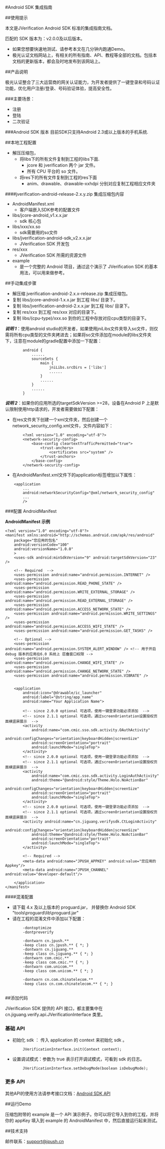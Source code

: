 #Android SDK 集成指南

##使用提示

本文是JVerification Android SDK 标准的集成指南文档。

匹配的 SDK 版本为：v2.0.0及以后版本。

+ 如果您想要快速地测试、请参考本文在几分钟内跑通Demo。
+ 极光认证文档网站上，有相关的所有指南、API、教程等全部的文档。包括本文档的更新版本，都会及时地发布到该网站上。

##产品说明

极光认证整合了三大运营商的网关认证能力，为开发者提供了一键登录和号码认证功能，优化用户注册/登录、号码验证体验，提高安全性。

###主要场景：

* 注册
* 登陆
* 二次验证

###Android SDK 版本
目前SDK只支持Android 2.3或以上版本的手机系统.

##本地工程配置

+ 解压压缩包，
    + 将libs下的所有文件复制到工程的libs下面.
	    + jcore 和 jverification 两个 jar 文件。
	    + 所有 CPU 平台的 so 文件。
    + 将res下的所有文件复制到工程的res下面
        + anim、drawable、drawable-xxhdpi 分别对应复制工程相应文件夹
        
####jverification-android-release-2.x.y.zip 集成压缩包内容

+ AndroidManifest.xml
    + 客户端嵌入SDK参考的配置文件
+ libs/jcore-android_v1.x.x.jar
    + sdk 核心包
+ libs/xxx/xx.so
    + sdk需要用的so文件
+ libs/jverification-android-sdk_v2.x.x.jar
    + JVerification SDK 开发包
+ res/xxx
    + JVerification SDK 所需的资源文件
+ example
    + 是一个完整的 Android 项目，通过这个演示了 JVerification SDK 的基本用法，可以用来做参考。


##手动集成步骤

+ 解压缩 jverification-android-2.x.x-release.zip 集成压缩包。
+ 复制 libs/jcore-android-1.x.x.jar 到工程 libs/ 目录下。
+ 复制 libs/jverification-android-2.x.x.jar 到工程 libs/ 目录下。
+ 复制 res/xxx 到工程 res/xxx 对应的目录下。
+ 复制 libs/(cpu-type)/xxx.so 到你的工程中存放对应cpu类型的目录下。
	
	
***说明 1***：使用android studio的开发者，如果使用jniLibs文件夹导入so文件，则仅需将所有cpu类型的文件夹拷进去；如果将so文件添加在module的libs文件夹下，注意在module的gradle配置中添加一下配置：

~~~
        android {
            ......
            sourceSets {
                main {
                    jniLibs.srcDirs = ['libs']
                    ......
                }
                ......
            }
            ......
        }
~~~

***说明 2***：如果你的应用所选的targetSdkVersion >=28，设备在Android P 上是默认限制使用http请求的，开发者需要做如下配置：

+ 在res文件夹下创建一个xml文件夹，然后创建一个network_security_config.xml文件，文件内容如下：

~~~
        <?xml version="1.0" encoding="utf-8"?>
        <network-security-config>
            <base-config cleartextTrafficPermitted="true">
                <trust-anchors>
                    <certificates src="system" />
                </trust-anchors>
            </base-config>
        </network-security-config>
~~~

+ 在AndroidManifest.xml文件下的application标签增加以下属性：

~~~
    <application
        ...
        android:networkSecurityConfig="@xml/network_security_config"
        ...
        />
~~~

###配置 AndroidManifest

**AndroidManifest 示例**

~~~
<?xml version="1.0" encoding="utf-8"?>
<manifest xmlns:android="http://schemas.android.com/apk/res/android"
    package="您应用的包名"
    android:versionCode="100"
    android:versionName="1.0.0"
    >
    <uses-sdk android:minSdkVersion="9" android:targetSdkVersion="23" />

    <!-- Required  -->
    <uses-permission android:name="android.permission.INTERNET" />
    <uses-permission android:name="android.permission.READ_PHONE_STATE" />
    <uses-permission android:name="android.permission.WRITE_EXTERNAL_STORAGE" />
    <uses-permission android:name="android.permission.READ_EXTERNAL_STORAGE" />
    <uses-permission android:name="android.permission.ACCESS_NETWORK_STATE" />
    <uses-permission android:name="android.permission.WRITE_SETTINGS" />
    <uses-permission android:name="android.permission.ACCESS_WIFI_STATE" />
    <uses-permission android:name="android.permission.GET_TASKS" />

    <!-- Optional -->
    <uses-permission android:name="android.permission.SYSTEM_ALERT_WINDOW" /> <!-- 用于开启 debug 版本的应用在6.0 系统上 层叠窗口权限 -->
    <uses-permission android:name="android.permission.CHANGE_WIFI_STATE" />
    <uses-permission android:name="android.permission.CHANGE_NETWORK_STATE" />
    <uses-permission android:name="android.permission.VIBRATE" />
    

    <application
        android:icon="@drawable/ic_launcher"
        android:label="@string/app_name"
        android:name="Your Application Name">

        <!-- since 2.0.0 optional 可选项，使用一键登录功能必须添加  -->
        <!-- since 2.1.1 optional 可选项，通过screenOrientation设置授权页面横竖屏展示  -->
        <activity
            android:name="com.cmic.sso.sdk.activity.OAuthActivity"
            android:configChanges="orientation|keyboardHidden|screenSize"
            android:screenOrientation="portrait"
            android:launchMode="singleTop">
        </activity>
        <!-- since 2.0.0 optional 可选项，使用一键登录功能必须添加  -->
        <!-- since 2.1.1 optional 可选项，通过screenOrientation设置授权页面横竖屏展示  -->
        <activity
            android:name="com.cmic.sso.sdk.activity.LoginAuthActivity"
            android:theme="@android:style/Theme.Holo.NoActionBar"
            android:configChanges="orientation|keyboardHidden|screenSize"
            android:screenOrientation="portrait"
            android:launchMode="singleTop">
        </activity>
        <!-- since 2.0.0 optional 可选项，使用一键登录功能必须添加  -->
        <!-- since 2.1.1 optional 可选项，通过screenOrientation设置授权页面横竖屏展示  -->
        <activity android:name="cn.jiguang.verifysdk.CtLoginActivity"
            android:configChanges="orientation|keyboardHidden|screenSize"
            android:theme="@android:style/Theme.Holo.NoActionBar"
            android:screenOrientation="portrait"
            android:launchMode="singleTop">
        </activity>

        <!-- Required -->
        <meta-data android:name="JPUSH_APPKEY" android:value="您应用的Appkey"/>
        <meta-data android:name="JPUSH_CHANNEL" android:value="developer-default"/>

    </application>
</manifest>
~~~

####混淆配置
* 请下载 4.x 及以上版本的 proguard.jar， 并替换你 Android SDK "tools\proguard\lib\proguard.jar"
* 请在工程的混淆文件中添加以下配置：

```
		-dontoptimize
		-dontpreverify

		-dontwarn cn.jpush.**
		-keep class cn.jpush.** { *; }
		-dontwarn cn.jiguang.**
		-keep class cn.jiguang.** { *; }
		-dontwarn com.cmic.**
		-keep class com.cmic.** { *; }
		-dontwarn com.unicom.**
		-keep class com.unicom.** { *; }

		-dontwarn cn.com.chinatelecom.**
		-keep class cn.com.chinatelecom.** { *; }


```


##添加代码

JVerification SDK 提供的 API 接口，都主要集中在 cn.jiguang.verify.api.JVerificationInterface 类里。

### 基础 API

+ 初始化 sdk ： 传入 application 的 context 来初始化 sdk 。

~~~
		JVerificationInterface.init(Context context);
~~~

+ 设置调试模式：参数为 true 表示打开调试模式，可看到 sdk 的日志。

~~~
		JVerificationInterface.setDebugMode(boolean isDebugMode);
~~~

### 更多 API

其他API的使用方法请参考接口文档：[Android SDK API](./android_api)

##运行Demo

压缩包附带的 example 是一个 API 演示例子。你可以将它导入到你的工程，并将你的 appKey 填入到 example 的 AndroidManifest 中，然后直接运行起来测试。

##技术支持

邮件联系：[support&#64;jpush.cn](mailto:support&#64;jpush.cn)
